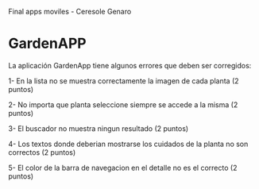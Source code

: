 Final apps moviles - Ceresole Genaro

# GardenAPP

La aplicación GardenApp tiene algunos errores que deben ser corregidos:

1- En la lista no se muestra correctamente la imagen de cada planta (2 puntos)

2- No importa que planta seleccione siempre se accede a la misma (2 puntos)

3- El buscador no muestra ningun resultado (2 puntos)

4- Los textos donde deberian mostrarse los cuidados de la planta no son correctos (2 puntos)

5- El color de la barra de navegacion en el detalle no es el correcto (2 puntos)
